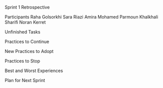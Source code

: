 Sprint 1 Retrospective 

Participants
  Raha Golsorkhi
  Sara Riazi
  Amira Mohamed
  Parmoun Khalkhali Sharifi
  Noran Kerret

Unfinished Tasks

Practices to Continue

New Practices to Adopt

Practices to Stop

Best and Worst Experiences

Plan for Next Sprint
